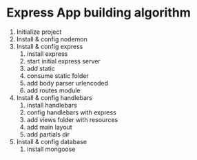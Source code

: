 # Express App building algorithm

1. Initialize project
2. Install & config nodemon
3. Install & config express
   1. install express
   2. start initial express server
   3. add static 
   4. consume static folder
   5. add body parser urlencoded
   6. add routes module
4. Install & config handlebars
   1. install handlebars
   2. config handlebars with express
   3. add views folder with resources
   4. add main layout
   5. add partials dir
5. Install & config database
   1. install mongoose